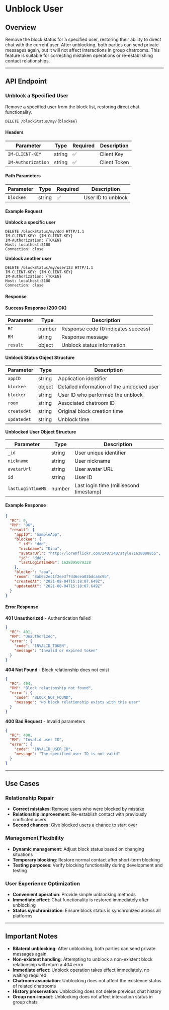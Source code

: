 # Unblock User

## Overview

Remove the block status for a specified user, restoring their ability to direct chat with the current user. After unblocking, both parties can send private messages again, but it will not affect interactions in group chatrooms. This feature is suitable for correcting mistaken operations or re-establishing contact relationships.

------

## API Endpoint

### Unblock a Specified User

Remove a specified user from the block list, restoring direct chat functionality.

```http
DELETE /blockStatus/my/{blockee}
```

#### Headers

| Parameter | Type | Required | Description |
| ---- | ---- | ---- | ---- |
| `IM-CLIENT-KEY` | string | ✅ | Client Key |
| `IM-Authorization` | string | ✅ | Client Token |

#### Path Parameters

| Parameter | Type | Required | Description |
| ---- | ---- | ---- | ---- |
| `blockee` | string | ✅ | User ID to unblock |

#### Example Request

**Unblock a specific user**

```http
DELETE /blockStatus/my/ddd HTTP/1.1
IM-CLIENT-KEY: {IM-CLIENT-KEY}
IM-Authorization: {TOKEN}
Host: localhost:3100
Connection: close
```

**Unblock another user**

```http
DELETE /blockStatus/my/user123 HTTP/1.1
IM-CLIENT-KEY: {IM-CLIENT-KEY}
IM-Authorization: {TOKEN}
Host: localhost:3100
Connection: close
```

#### Response

**Success Response (200 OK)**

| Parameter | Type | Description |
| ---- | ---- | ---- |
| `RC` | number | Response code (0 indicates success) |
| `RM` | string | Response message |
| `result` | object | Unblock status information |

**Unblock Status Object Structure**

| Parameter | Type | Description |
| ---- | ---- | ---- |
| `appID` | string | Application identifier |
| `blockee` | object | Detailed information of the unblocked user |
| `blocker` | string | User ID who performed the unblock |
| `room` | string | Associated chatroom ID |
| `createdAt` | string | Original block creation time |
| `updatedAt` | string | Unblock time |

**Unblocked User Object Structure**

| Parameter | Type | Description |
| ---- | ---- | ---- |
| `_id` | string | User unique identifier |
| `nickname` | string | User nickname |
| `avatarUrl` | string | User avatar URL |
| `id` | string | User ID |
| `lastLoginTimeMS` | number | Last login time (millisecond timestamp) |

#### Example Response

```json
{
  "RC": 0,
  "RM": "OK",
  "result": {
    "appID": "SampleApp",
    "blockee": {
      "_id": "ddd",
      "nickname": "Dina",
      "avatarUrl": "http://loremflickr.com/240/240/style?1628088855",
      "id": "ddd",
      "lastLoginTimeMS": 1628095079328
    },
    "blocker": "aaa",
    "room": "8ab6c2ec1f2ee3f7d46cea03bdca4c9b",
    "createdAt": "2021-08-04T15:18:07.649Z",
    "updatedAt": "2021-08-04T15:18:07.649Z"
  }
}
```

#### Error Response

**401 Unauthorized** - Authentication failed

```json
{
  "RC": 401,
  "RM": "Unauthorized",
  "error": {
    "code": "INVALID_TOKEN",
    "message": "Invalid or expired token"
  }
}
```

**404 Not Found** - Block relationship does not exist

```json
{
  "RC": 404,
  "RM": "Block relationship not found",
  "error": {
    "code": "BLOCK_NOT_FOUND",
    "message": "No block relationship exists with this user"
  }
}
```

**400 Bad Request** - Invalid parameters

```json
{
  "RC": 400,
  "RM": "Invalid user ID",
  "error": {
    "code": "INVALID_USER_ID",
    "message": "The specified user ID is not valid"
  }
}
```

------

## Use Cases

### Relationship Repair
- **Correct mistakes**: Remove users who were blocked by mistake
- **Relationship improvement**: Re-establish contact with previously conflicted users
- **Second chances**: Give blocked users a chance to start over

### Management Flexibility
- **Dynamic management**: Adjust block status based on changing situations
- **Temporary blocking**: Restore normal contact after short-term blocking
- **Testing purposes**: Verify blocking functionality during development and testing

### User Experience Optimization
- **Convenient operation**: Provide simple unblocking methods
- **Immediate effect**: Chat functionality is restored immediately after unblocking
- **Status synchronization**: Ensure block status is synchronized across all platforms

------

## Important Notes

- **Bilateral unblocking**: After unblocking, both parties can send private messages again
- **Non-existent handling**: Attempting to unblock a non-existent block relationship will return a 404 error
- **Immediate effect**: Unblock operation takes effect immediately, no waiting required
- **Chatroom association**: Unblocking does not affect the existence status of related chatrooms
- **History preservation**: Unblocking does not delete previous chat history
- **Group non-impact**: Unblocking does not affect interaction status in group chats
